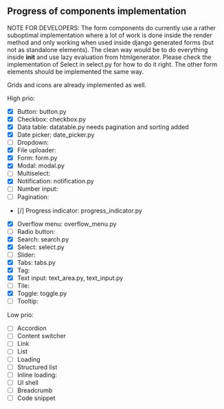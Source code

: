 Progress of components implementation
-------------------------------------

NOTE FOR DEVELOPERS:
The form components do currently use a rather suboptimal implementation where a lot of work is done inside the render method and only working when used inside django generated forms (but not as standalone elements).
The clean way would be to do everything inside __init__ and use lazy evaluation from htmlgenerator.
Please check the implementation of Select in select.py for how to do it right.
The other form elements should be implemented the same way.

Grids and icons are already implemented as well.

High prio:
- [x] Button: button.py
- [x] Checkbox: checkbox.py
- [x] Data table: datatable.py needs pagination and sorting added
- [x] Date picker: date_picker.py
- [ ] Dropdown: 
- [x] File uploader: 
- [x] Form: form.py
- [x] Modal: modal.py
- [ ] Multiselect: 
- [x] Notification: notification.py
- [ ] Number input: 
- [ ] Pagination: 
- [/] Progress indicator: progress_indicator.py
- [x] Overflow menu: overflow_menu.py
- [ ] Radio button: 
- [x] Search: search.py
- [x] Select: select.py
- [ ] Slider: 
- [x] Tabs: tabs.py
- [x] Tag: 
- [x] Text input: text_area.py, text_input.py
- [ ] Tile: 
- [x] Toggle: toggle.py
- [ ] Tooltip: 

Low prio:
- [ ] Accordion
- [ ] Content switcher
- [ ] Link
- [ ] List
- [ ] Loading
- [ ] Structured list
- [ ] Inline loading: 
- [ ] UI shell
- [ ] Breadcrumb
- [ ] Code snippet
